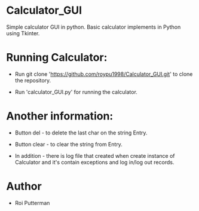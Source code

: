 # Calculator_GUI
Simple calculator GUI in python.
Basic calculator implements in Python using Tkinter.

# Running Calculator:
* Run git clone 'https://github.com/roypu1998/Calculator_GUI.git' to clone the repository.

* Run 'calculator_GUI.py' for running the calculator.

# Another information:
* Button del - to delete the last char on the string Entry.

* Button clear - to clear the string from Entry.

* In addition - there is log file that created when create instance of Calculator and it's contain exceptions and log in/log out records.

# Author
* Roi Putterman
